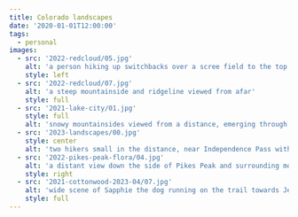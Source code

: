 ```yaml
---
title: Colorado landscapes
date: '2020-01-01T12:00:00'
tags:
  - personal
images:
  - src: '2022-redcloud/05.jpg'
    alt: 'a person hiking up switchbacks over a scree field to the top of Redcloud Peak'
    style: left
  - src: '2022-redcloud/07.jpg'
    alt: 'a steep mountainside and ridgeline viewed from afar'
    style: full
  - src: '2021-lake-city/01.jpg'
    style: full
    alt: 'snowy mountainsides viewed from a distance, emerging through the fog'
  - src: '2023-landscapes/00.jpg'
    style: center
    alt: 'two hikers small in the distance, near Independence Pass with streaks of snow on mountains in summer'
  - src: '2022-pikes-peak-flora/04.jpg'
    alt: 'a distant view down the side of Pikes Peak and surrounding mountains from higher up on Barr'
    style: right
  - src: '2021-cottonwood-2023-04/07.jpg'
    alt: 'wide scene of Sapphie the dog running on the trail towards Jean'
    style: full
---
```

